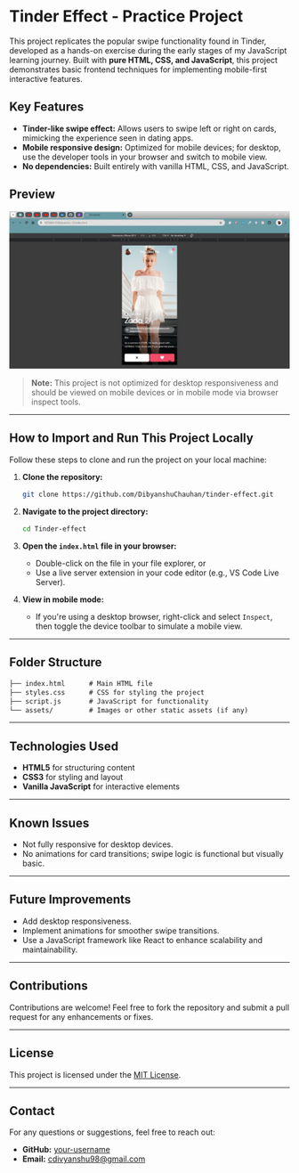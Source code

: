 # Tinder Effect - Practice Project

This project replicates the popular swipe functionality found in Tinder, developed as a hands-on exercise during the early stages of my JavaScript learning journey. Built with **pure HTML, CSS, and JavaScript**, this project demonstrates basic frontend techniques for implementing mobile-first interactive features.

## Key Features
- **Tinder-like swipe effect:** Allows users to swipe left or right on cards, mimicking the experience seen in dating apps.
- **Mobile responsive design:** Optimized for mobile devices; for desktop, use the developer tools in your browser and switch to mobile view.
- **No dependencies:** Built entirely with vanilla HTML, CSS, and JavaScript.

## Preview
![Tinder Effect Screenshot](https://github.com/DibyanshuChauhan/Tinder-effect/blob/main/Screenshot%202025-01-14%20145649.png)

> **Note:** This project is not optimized for desktop responsiveness and should be viewed on mobile devices or in mobile mode via browser inspect tools.

---

## How to Import and Run This Project Locally

Follow these steps to clone and run the project on your local machine:

1. **Clone the repository:**
   ```bash
   git clone https://github.com/DibyanshuChauhan/tinder-effect.git
   ```

2. **Navigate to the project directory:**
   ```bash
   cd Tinder-effect
   ```

3. **Open the `index.html` file in your browser:**
   - Double-click on the file in your file explorer, or
   - Use a live server extension in your code editor (e.g., VS Code Live Server).

4. **View in mobile mode:**
   - If you're using a desktop browser, right-click and select `Inspect`, then toggle the device toolbar to simulate a mobile view.

---

## Folder Structure
```
├── index.html      # Main HTML file
├── styles.css      # CSS for styling the project
├── script.js       # JavaScript for functionality
└── assets/         # Images or other static assets (if any)
```

---

## Technologies Used
- **HTML5** for structuring content
- **CSS3** for styling and layout
- **Vanilla JavaScript** for interactive elements

---

## Known Issues
- Not fully responsive for desktop devices.
- No animations for card transitions; swipe logic is functional but visually basic.

---

## Future Improvements
- Add desktop responsiveness.
- Implement animations for smoother swipe transitions.
- Use a JavaScript framework like React to enhance scalability and maintainability.

---

## Contributions
Contributions are welcome! Feel free to fork the repository and submit a pull request for any enhancements or fixes.

---

## License
This project is licensed under the [MIT License](LICENSE).

---

## Contact
For any questions or suggestions, feel free to reach out:
- **GitHub:** [your-username](https://github.com/DibyanshuChauhan)
- **Email:** cdivyanshu98@gmail.com

